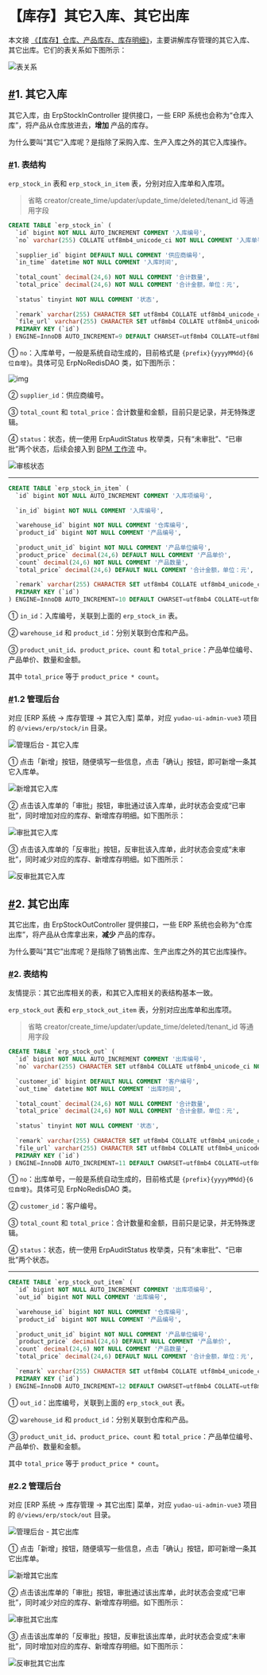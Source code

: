 # 【库存】其它入库、其它出库

本文接 [《【库存】仓库、产品库存、库存明细》](https://doc.iocoder.cn/erp/stock/)，主要讲解库存管理的其它入库、其它出库。它们的表关系如下图所示：

![表关系](https://doc.iocoder.cn/img/ERP%E6%89%8B%E5%86%8C/%E5%BA%93%E5%AD%98%E6%A8%A1%E5%9D%9702/%E8%A1%A8%E5%85%B3%E7%B3%BB.png)

## [#](https://doc.iocoder.cn/erp/stock-in-out/#_1-其它入库)1. 其它入库

其它入库，由 ErpStockInController 提供接口，一些 ERP 系统也会称为“仓库入库”，将产品从仓库放进去，**增加** 产品的库存。

为什么要叫“其它”入库呢？是指除了采购入库、生产入库之外的其它入库操作。

### [#](https://doc.iocoder.cn/erp/stock-in-out/#_1-表结构)1. 表结构

`erp_stock_in` 表和 `erp_stock_in_item` 表，分别对应入库单和入库项。

> 省略 creator/create_time/updater/update_time/deleted/tenant_id 等通用字段

```sql
CREATE TABLE `erp_stock_in` (
  `id` bigint NOT NULL AUTO_INCREMENT COMMENT '入库编号',
  `no` varchar(255) COLLATE utf8mb4_unicode_ci NOT NULL COMMENT '入库单号',
  
  `supplier_id` bigint DEFAULT NULL COMMENT '供应商编号',
  `in_time` datetime NOT NULL COMMENT '入库时间',
  
  `total_count` decimal(24,6) NOT NULL COMMENT '合计数量',
  `total_price` decimal(24,6) NOT NULL COMMENT '合计金额，单位：元',
  
  `status` tinyint NOT NULL COMMENT '状态',
  
  `remark` varchar(255) CHARACTER SET utf8mb4 COLLATE utf8mb4_unicode_ci DEFAULT NULL COMMENT '备注',
  `file_url` varchar(255) CHARACTER SET utf8mb4 COLLATE utf8mb4_unicode_ci DEFAULT NULL COMMENT '附件 URL',
  PRIMARY KEY (`id`)
) ENGINE=InnoDB AUTO_INCREMENT=9 DEFAULT CHARSET=utf8mb4 COLLATE=utf8mb4_unicode_ci COMMENT='ERP 其它入库单表';
```

① `no`：入库单号，一般是系统自动生成的，目前格式是 `{prefix}{yyyyMMdd}{6 位自增}`。具体可见 ErpNoRedisDAO 类，如下图所示：

![img](https://doc.iocoder.cn/img/ERP%E6%89%8B%E5%86%8C/%E5%BA%93%E5%AD%98%E6%A8%A1%E5%9D%9702/%E5%8D%95%E5%8F%B7%E7%94%9F%E6%88%90.png)

② `supplier_id`：供应商编号。

③ `total_count` 和 `total_price`：合计数量和金额，目前只是记录，并无特殊逻辑。

④ `status`：状态，统一使用 ErpAuditStatus 枚举类，只有“未审批”、“已审批”两个状态，后续会接入到 [BPM 工作流](https://doc.iocoder.cn/bpm/) 中。

![审核状态](https://doc.iocoder.cn/img/ERP%E6%89%8B%E5%86%8C/%E5%BA%93%E5%AD%98%E6%A8%A1%E5%9D%9702/%E5%AE%A1%E6%A0%B8%E7%8A%B6%E6%80%81.png)

------

```sql
CREATE TABLE `erp_stock_in_item` (
  `id` bigint NOT NULL AUTO_INCREMENT COMMENT '入库项编号',
  
  `in_id` bigint NOT NULL COMMENT '入库编号',
  
  `warehouse_id` bigint NOT NULL COMMENT '仓库编号',
  `product_id` bigint NOT NULL COMMENT '产品编号',
  
  `product_unit_id` bigint NOT NULL COMMENT '产品单位编号',
  `product_price` decimal(24,6) DEFAULT NULL COMMENT '产品单价',
  `count` decimal(24,6) NOT NULL COMMENT '产品数量',
  `total_price` decimal(24,6) DEFAULT NULL COMMENT '合计金额，单位：元',
  
  `remark` varchar(255) CHARACTER SET utf8mb4 COLLATE utf8mb4_unicode_ci DEFAULT NULL COMMENT '备注',
  PRIMARY KEY (`id`)
) ENGINE=InnoDB AUTO_INCREMENT=10 DEFAULT CHARSET=utf8mb4 COLLATE=utf8mb4_unicode_ci COMMENT='ERP 其它入库单项表';
```

① `in_id`：入库编号，关联到上面的 `erp_stock_in` 表。

② `warehouse_id` 和 `product_id`：分别关联到仓库和产品。

③ `product_unit_id`、`product_price`、`count` 和 `total_price`：产品单位编号、产品单价、数量和金额。

其中 `total_price` 等于 `product_price * count`。

### [#](https://doc.iocoder.cn/erp/stock-in-out/#_1-2-管理后台)1.2 管理后台

对应 [ERP 系统 -> 库存管理 -> 其它入库] 菜单，对应 `yudao-ui-admin-vue3` 项目的 `@/views/erp/stock/in` 目录。

![管理后台 - 其它入库](https://doc.iocoder.cn/img/ERP%E6%89%8B%E5%86%8C/%E5%BA%93%E5%AD%98%E6%A8%A1%E5%9D%9702/%E5%85%B6%E5%AE%83%E5%85%A5%E5%BA%93.png)

① 点击「新增」按钮，随便填写一些信息，点击「确认」按钮，即可新增一条其它入库单。

![新增其它入库](https://doc.iocoder.cn/img/ERP%E6%89%8B%E5%86%8C/%E5%BA%93%E5%AD%98%E6%A8%A1%E5%9D%9702/%E5%85%B6%E5%AE%83%E5%85%A5%E5%BA%93-%E6%96%B0%E5%A2%9E.png)

② 点击该入库单的「审批」按钮，审批通过该入库单，此时状态会变成“已审批”，同时增加对应的库存、新增库存明细。如下图所示：

![审批其它入库](https://doc.iocoder.cn/img/ERP%E6%89%8B%E5%86%8C/%E5%BA%93%E5%AD%98%E6%A8%A1%E5%9D%9702/%E5%85%B6%E5%AE%83%E5%85%A5%E5%BA%93-%E5%AE%A1%E6%89%B9.png)

③ 点击该入库单的「反审批」按钮，反审批该入库单，此时状态会变成“未审批”，同时减少对应的库存、新增库存明细。如下图所示：

![反审批其它入库](https://doc.iocoder.cn/img/ERP%E6%89%8B%E5%86%8C/%E5%BA%93%E5%AD%98%E6%A8%A1%E5%9D%9702/%E5%85%B6%E5%AE%83%E5%85%A5%E5%BA%93-%E5%8F%8D%E5%AE%A1%E6%89%B9.png)

## [#](https://doc.iocoder.cn/erp/stock-in-out/#_2-其它出库)2. 其它出库

其它出库，由 ErpStockOutController 提供接口，一些 ERP 系统也会称为“仓库出库”，将产品从仓库拿出来，**减少** 产品的库存。

为什么要叫“其它”出库呢？是指除了销售出库、生产出库之外的其它出库操作。

### [#](https://doc.iocoder.cn/erp/stock-in-out/#_2-表结构)2. 表结构

友情提示：其它出库相关的表，和其它入库相关的表结构基本一致。

`erp_stock_out` 表和 `erp_stock_out_item` 表，分别对应出库单和出库项。

> 省略 creator/create_time/updater/update_time/deleted/tenant_id 等通用字段

```sql
CREATE TABLE `erp_stock_out` (
  `id` bigint NOT NULL AUTO_INCREMENT COMMENT '出库编号',
  `no` varchar(255) CHARACTER SET utf8mb4 COLLATE utf8mb4_unicode_ci NOT NULL COMMENT '出库单号',
  
  `customer_id` bigint DEFAULT NULL COMMENT '客户编号',
  `out_time` datetime NOT NULL COMMENT '出库时间',
  
  `total_count` decimal(24,6) NOT NULL COMMENT '合计数量',
  `total_price` decimal(24,6) NOT NULL COMMENT '合计金额，单位：元',
  
  `status` tinyint NOT NULL COMMENT '状态',
  
  `remark` varchar(255) CHARACTER SET utf8mb4 COLLATE utf8mb4_unicode_ci DEFAULT NULL COMMENT '备注',
  `file_url` varchar(255) CHARACTER SET utf8mb4 COLLATE utf8mb4_unicode_ci DEFAULT NULL COMMENT '附件 URL',
  PRIMARY KEY (`id`)
) ENGINE=InnoDB AUTO_INCREMENT=11 DEFAULT CHARSET=utf8mb4 COLLATE=utf8mb4_unicode_ci COMMENT='ERP 其它入库单表';
```

① `no`：出库单号，一般是系统自动生成的，目前格式是 `{prefix}{yyyyMMdd}{6 位自增}`。具体可见 ErpNoRedisDAO 类。

② `customer_id`：客户编号。

③ `total_count` 和 `total_price`：合计数量和金额，目前只是记录，并无特殊逻辑。

④ `status`：状态，统一使用 ErpAuditStatus 枚举类，只有“未审批”、“已审批”两个状态。

------

```sql
CREATE TABLE `erp_stock_out_item` (
  `id` bigint NOT NULL AUTO_INCREMENT COMMENT '出库项编号',
  `out_id` bigint NOT NULL COMMENT '出库编号',
  
  `warehouse_id` bigint NOT NULL COMMENT '仓库编号',
  `product_id` bigint NOT NULL COMMENT '产品编号',
  
  `product_unit_id` bigint NOT NULL COMMENT '产品单位编号',
  `product_price` decimal(24,6) DEFAULT NULL COMMENT '产品单价',
  `count` decimal(24,6) NOT NULL COMMENT '产品数量',
  `total_price` decimal(24,6) DEFAULT NULL COMMENT '合计金额，单位：元',
  
  `remark` varchar(255) CHARACTER SET utf8mb4 COLLATE utf8mb4_unicode_ci DEFAULT NULL COMMENT '备注',
  PRIMARY KEY (`id`)
) ENGINE=InnoDB AUTO_INCREMENT=12 DEFAULT CHARSET=utf8mb4 COLLATE=utf8mb4_unicode_ci COMMENT='ERP 其它出库单项表';
```

① `out_id`：出库编号，关联到上面的 `erp_stock_out` 表。

② `warehouse_id` 和 `product_id`：分别关联到仓库和产品。

③ `product_unit_id`、`product_price`、`count` 和 `total_price`：产品单位编号、产品单价、数量和金额。

其中 `total_price` 等于 `product_price * count`。

### [#](https://doc.iocoder.cn/erp/stock-in-out/#_2-2-管理后台)2.2 管理后台

对应 [ERP 系统 -> 库存管理 -> 其它出库] 菜单，对应 `yudao-ui-admin-vue3` 项目的 `@/views/erp/stock/out` 目录。

![管理后台 - 其它出库](https://doc.iocoder.cn/img/ERP%E6%89%8B%E5%86%8C/%E5%BA%93%E5%AD%98%E6%A8%A1%E5%9D%9702/%E5%85%B6%E5%AE%83%E5%87%BA%E5%BA%93.png)

① 点击「新增」按钮，随便填写一些信息，点击「确认」按钮，即可新增一条其它出库单。

![新增其它出库](https://doc.iocoder.cn/img/ERP%E6%89%8B%E5%86%8C/%E5%BA%93%E5%AD%98%E6%A8%A1%E5%9D%9702/%E5%85%B6%E5%AE%83%E5%87%BA%E5%BA%93-%E6%96%B0%E5%A2%9E.png)

② 点击该出库单的「审批」按钮，审批通过该出库单，此时状态会变成“已审批”，同时减少对应的库存、新增库存明细。如下图所示：

![审批其它出库](https://doc.iocoder.cn/img/ERP%E6%89%8B%E5%86%8C/%E5%BA%93%E5%AD%98%E6%A8%A1%E5%9D%9702/%E5%85%B6%E5%AE%83%E5%87%BA%E5%BA%93-%E5%AE%A1%E6%89%B9.png)

③ 点击该出库单的「反审批」按钮，反审批该出库单，此时状态会变成“未审批”，同时增加对应的库存、新增库存明细。如下图所示：

![反审批其它出库](https://doc.iocoder.cn/img/ERP%E6%89%8B%E5%86%8C/%E5%BA%93%E5%AD%98%E6%A8%A1%E5%9D%9702/%E5%85%B6%E5%AE%83%E5%87%BA%E5%BA%93-%E5%8F%8D%E5%AE%A1%E6%89%B9.png)